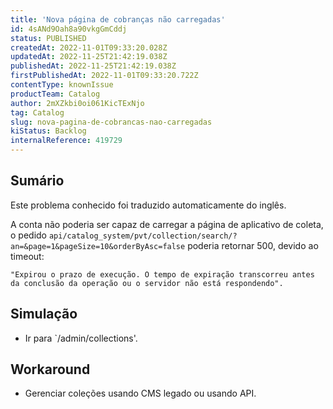 ```yaml
---
title: 'Nova página de cobranças não carregadas'
id: 4sANd9Oah8a90vkgGmCddj
status: PUBLISHED
createdAt: 2022-11-01T09:33:20.028Z
updatedAt: 2022-11-25T21:42:19.038Z
publishedAt: 2022-11-25T21:42:19.038Z
firstPublishedAt: 2022-11-01T09:33:20.722Z
contentType: knownIssue
productTeam: Catalog
author: 2mXZkbi0oi061KicTExNjo
tag: Catalog
slug: nova-pagina-de-cobrancas-nao-carregadas
kiStatus: Backlog
internalReference: 419729
---
```


## Sumário

<div class="alert alert-info">
  <p>Este problema conhecido foi traduzido automaticamente do inglês.</p>
</div>


A conta não poderia ser capaz de carregar a página de aplicativo de coleta, o pedido `api/catalog_system/pvt/collection/search/?an=&page=1&pageSize=10&orderByAsc=false` poderia retornar 500, devido ao timeout:


    "Expirou o prazo de execução. O tempo de expiração transcorreu antes da conclusão da operação ou o servidor não está respondendo".




## Simulação


- Ir para `/admin/collections'.



## Workaround


- Gerenciar coleções usando CMS legado ou usando API.

